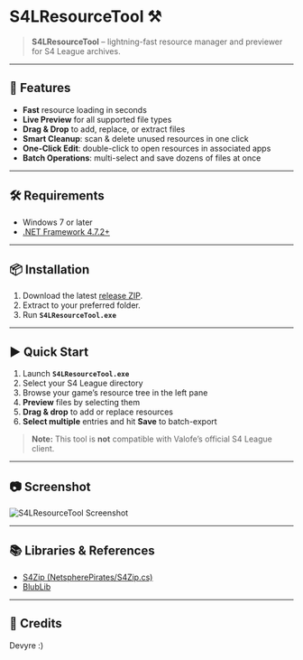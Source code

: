 # S4LResourceTool ⚒️

> **S4LResourceTool** – lightning-fast resource manager and previewer for S4 League archives.

---

## 🚀 Features

- **Fast** resource loading in seconds  
- **Live Preview** for all supported file types  
- **Drag & Drop** to add, replace, or extract files  
- **Smart Cleanup**: scan & delete unused resources in one click  
- **One-Click Edit**: double-click to open resources in associated apps  
- **Batch Operations**: multi-select and save dozens of files at once  

---

## 🛠 Requirements

- Windows 7 or later  
- [.NET Framework 4.7.2+](https://dotnet.microsoft.com/download/dotnet-framework)  

---

## 📦 Installation

1. Download the latest [release ZIP](https://github.com/Dekirai/S4LResourceTool/releases).  
2. Extract to your preferred folder.  
3. Run **`S4LResourceTool.exe`**  

---

## ▶️ Quick Start

1. Launch **`S4LResourceTool.exe`**  
2. Select your S4 League directory  
3. Browse your game’s resource tree in the left pane  
4. **Preview** files by selecting them  
5. **Drag & drop** to add or replace resources  
6. **Select multiple** entries and hit **Save** to batch-export  

> **Note:** This tool is **not** compatible with Valofe’s official S4 League client.

---

## 📷 Screenshot

![S4LResourceTool Screenshot](https://i.imgur.com/TXO3oFE.png)

---

## 📚 Libraries & References

- [S4Zip (NetspherePirates/S4Zip.cs)](https://github.com/wtfblub/NetspherePirates/blob/dev/src/Netsphere.Resource/S4Zip.cs)  
- [BlubLib](https://gitlab.com/wtfblub/BlubLib/-/tree/dev/src/BlubLib)  

---

## 🙏 Credits

Devyre :) 
